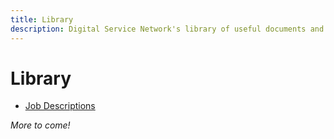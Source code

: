 ```yaml
---
title: Library
description: Digital Service Network's library of useful documents and artifacts.
---
```


# Library
- [Job Descriptions](./job-descriptions/)

_More to come!_
